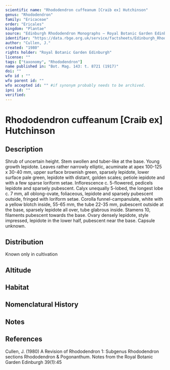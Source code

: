 ```yaml
---
scientific name: "Rhododendron cuffeanum [Craib ex] Hutchinson"
genus: "Rhododendron"
family: "Ericaceae"
order: "Ericales"
kingdom: "Plantae"
source: "Edinburgh Rhododendron Monographs – Royal Botanic Garden Edinburgh"
identifier: "https://data.rbge.org.uk/service/factsheets/Edinburgh_Rhododendron_Monographs.xhtml"
author: "Cullen, J."
created: "1980"
rights holder: "Royal Botanic Garden Edinburgh"
license: ""
tags: ["taxonomy", "Rhododendron"]
name published in: "Bot. Mag. 143: t. 8721 (1917)"
doi: ""
wfo id : ""
wfo parent id: ""
wfo accepted id: "" #if synonym probably needs to be archived.                      
ipni id: ""
verified:
---
```


                       

# Rhododendron cuffeanum [Craib ex] Hutchinson

## Description
Shrub of uncertain height. Stem swollen and tuber-like at the base. Young growth lepidote. Leaves rather narrowly elliptic, acuminate at apex 100-125 x 30-40 mm, upper surface brownish green, sparsely lepidote, lower surface pale green, lepidote with distant, golden scales; petiole iepidote and with a few sparse loriform setae. Inflorescence c. 5-flowered, pedicels lepidote and sparsely pubescent. Calyx unequally 5-lobed, the longest lobe c. 7 mm, all oblong-ovate, foliaceous, lepidote and sparsely pubescent outside, fringed with loriform setae. Corolla funnel-campanulate, white with a yellow blotch inside, 55-65 mm, the tube 22-35 mm, pubescent outside at the base, sparsely lepidote all over, tube glabrous inside. Stamens 10, filaments pubescent towards the base. Ovary densely lepidote, style impressed, lepidote in the lower half, pubescent near the base. Capsule unknown.

## Distribution
Known only in cultivation

## Altitude


## Habitat


## Nomenclatural History

                       
## Notes


## References

Cullen, J. (1980) A Revision of Rhododendron 1: Subgenus Rhododendron sections Rhododendron & Pogonanthum. Notes from the Royal Botanic Garden Edinburgh 39(1):45
